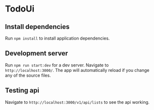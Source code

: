 # TodoUi

## Install dependencies

Run `npm install` to install application dependencies.

## Development server

Run `npm run start:dev` for a dev server. Navigate to `http://localhost:3000/`. The app will automatically reload if you change any of the source files.

## Testing api

Navigate to `http://localhost:3000/v1/api/lists` to see the api working.
